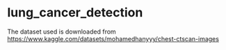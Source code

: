 # lung_cancer_detection

The dataset used is downloaded from https://www.kaggle.com/datasets/mohamedhanyyy/chest-ctscan-images
